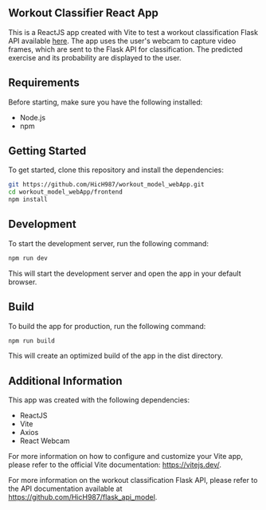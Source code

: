 ## Workout Classifier React App
This is a ReactJS app created with Vite to test a workout classification Flask API available [here](https://github.com/HicH987/flask_api_model). The app uses the user's webcam to capture video frames, which are sent to the Flask API for classification. The predicted exercise and its probability are displayed to the user.

## Requirements
Before starting, make sure you have the following installed:

- Node.js
- npm

## Getting Started
To get started, clone this repository and install the dependencies:

```bash
git https://github.com/HicH987/workout_model_webApp.git
cd workout_model_webApp/frontend
npm install
```
## Development
To start the development server, run the following command:
```bash
npm run dev
```
This will start the development server and open the app in your default browser.

## Build
To build the app for production, run the following command:
```bash
npm run build
```

This will create an optimized build of the app in the dist directory.


## Additional Information
This app was created with the following dependencies:

- ReactJS
- Vite
- Axios
- React Webcam

For more information on how to configure and customize your Vite app, please refer to the official Vite documentation: https://vitejs.dev/.

For more information on the workout classification Flask API, please refer to the API documentation available at https://github.com/HicH987/flask_api_model.